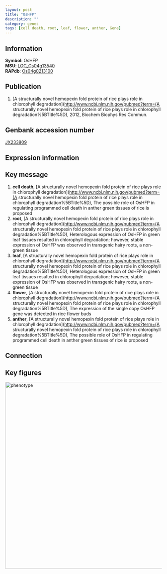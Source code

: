 ```yaml
---
layout: post
title: "OsHFP"
description: ""
category: genes
tags: [cell death, root, leaf, flower, anther, Gene]
---
```


## Information
__Symbol__: OsHFP  
__MSU__: [LOC_Os04g13540](http://rice.plantbiology.msu.edu/cgi-bin/ORF_infopage.cgi?orf=LOC_Os04g13540)  
__RAPdb__: [Os04g0213100](http://rapdb.dna.affrc.go.jp/viewer/gbrowse_details/irgsp1?name=Os04g0213100)  

## Publication
1. [A structurally novel hemopexin fold protein of rice plays role in chlorophyll degradation](http://www.ncbi.nlm.nih.gov/pubmed?term=(A structurally novel hemopexin fold protein of rice plays role in chlorophyll degradation%5BTitle%5D), 2012, Biochem Biophys Res Commun.

## Genbank accession number
[JX233809](http://www.ncbi.nlm.nih.gov/nuccore/JX233809)

## Expression information

## Key message
1. __cell death__, [A structurally novel hemopexin fold protein of rice plays role in chlorophyll degradation](http://www.ncbi.nlm.nih.gov/pubmed?term=(A structurally novel hemopexin fold protein of rice plays role in chlorophyll degradation%5BTitle%5D),  The possible role of OsHFP in regulating programmed cell death in anther green tissues of rice is proposed
2. __root__, [A structurally novel hemopexin fold protein of rice plays role in chlorophyll degradation](http://www.ncbi.nlm.nih.gov/pubmed?term=(A structurally novel hemopexin fold protein of rice plays role in chlorophyll degradation%5BTitle%5D),  Heterologous expression of OsHFP in green leaf tissues resulted in chlorophyll degradation; however, stable expression of OsHFP was observed in transgenic hairy roots, a non-green tissue
3. __leaf__, [A structurally novel hemopexin fold protein of rice plays role in chlorophyll degradation](http://www.ncbi.nlm.nih.gov/pubmed?term=(A structurally novel hemopexin fold protein of rice plays role in chlorophyll degradation%5BTitle%5D),  Heterologous expression of OsHFP in green leaf tissues resulted in chlorophyll degradation; however, stable expression of OsHFP was observed in transgenic hairy roots, a non-green tissue
4. __flower__, [A structurally novel hemopexin fold protein of rice plays role in chlorophyll degradation](http://www.ncbi.nlm.nih.gov/pubmed?term=(A structurally novel hemopexin fold protein of rice plays role in chlorophyll degradation%5BTitle%5D),  The expression of the single copy OsHFP gene was detected in rice flower buds
5. __anther__, [A structurally novel hemopexin fold protein of rice plays role in chlorophyll degradation](http://www.ncbi.nlm.nih.gov/pubmed?term=(A structurally novel hemopexin fold protein of rice plays role in chlorophyll degradation%5BTitle%5D),  The possible role of OsHFP in regulating programmed cell death in anther green tissues of rice is proposed

## Connection

## Key figures
<img src="http://ricencode.github.io/images/OsHFP.pheno.png" alt="phenotype"  style="width: 600px;"/>



